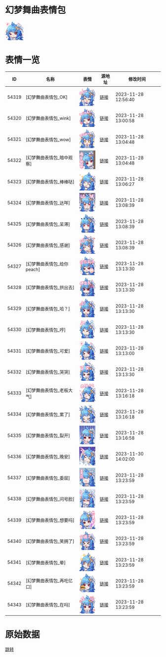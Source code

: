 # 幻梦舞曲表情包

<img src="./cover.png" height="60" alt="cover" />

# 表情一览

|ID|名称|表情|源地址|修改时间|
|----|----|----|----|----|
|54319|[幻梦舞曲表情包_OK]|<img src="./pic/054319_%5B幻梦舞曲表情包_OK%5D.png" height="60" alt="OK"/>|[链接](https://i0.hdslb.com/bfs/emote/4177fd567831590a85098cf6ea144c5e3ffb1ac8.png)|2023-11-28 12:56:40|
|54320|[幻梦舞曲表情包_wink]|<img src="./pic/054320_%5B幻梦舞曲表情包_wink%5D.png" height="60" alt="wink"/>|[链接](https://i0.hdslb.com/bfs/emote/970ec21aa982256c14e2c44bf81929469b49c2ee.png)|2023-11-28 13:00:58|
|54321|[幻梦舞曲表情包_wow]|<img src="./pic/054321_%5B幻梦舞曲表情包_wow%5D.png" height="60" alt="wow"/>|[链接](https://i0.hdslb.com/bfs/emote/5300d788d79ef6972301411588641de9c99274db.png)|2023-11-28 13:04:48|
|54322|[幻梦舞曲表情包_暗中观察]|<img src="./pic/054322_%5B幻梦舞曲表情包_暗中观察%5D.png" height="60" alt="暗中观察"/>|[链接](https://i0.hdslb.com/bfs/emote/704981abc40bb19d8eb6480ac2c07f632f6e0543.png)|2023-11-28 13:04:48|
|54323|[幻梦舞曲表情包_棒棒哒]|<img src="./pic/054323_%5B幻梦舞曲表情包_棒棒哒%5D.png" height="60" alt="棒棒哒"/>|[链接](https://i0.hdslb.com/bfs/emote/7ce19fb19746eb071d9ffd956d45fdeecd80d0b4.png)|2023-11-28 13:06:27|
|54324|[幻梦舞曲表情包_达咩]|<img src="./pic/054324_%5B幻梦舞曲表情包_达咩%5D.png" height="60" alt="达咩"/>|[链接](https://i0.hdslb.com/bfs/emote/1730e2149ecf49abf04f8ebd9686146a0662bd58.png)|2023-11-28 13:08:39|
|54325|[幻梦舞曲表情包_呆滞]|<img src="./pic/054325_%5B幻梦舞曲表情包_呆滞%5D.png" height="60" alt="呆滞"/>|[链接](https://i0.hdslb.com/bfs/emote/8564ff7bb9dbe36e957e9c5bf6dee290e57f5b52.png)|2023-11-28 13:08:39|
|54326|[幻梦舞曲表情包_感谢]|<img src="./pic/054326_%5B幻梦舞曲表情包_感谢%5D.png" height="60" alt="感谢"/>|[链接](https://i0.hdslb.com/bfs/emote/4215e00abee5765012f3c3b1bcb55f4666fb6bb3.png)|2023-11-28 13:08:39|
|54327|[幻梦舞曲表情包_给你peach]|<img src="./pic/054327_%5B幻梦舞曲表情包_给你peach%5D.png" height="60" alt="给你peach"/>|[链接](https://i0.hdslb.com/bfs/emote/e52495f867c663b708dbc4720e7536b563556398.png)|2023-11-28 13:13:30|
|54328|[幻梦舞曲表情包_拱出去]|<img src="./pic/054328_%5B幻梦舞曲表情包_拱出去%5D.png" height="60" alt="拱出去"/>|[链接](https://i0.hdslb.com/bfs/emote/458b20c1e6d01b1f7b656ca0c1919c5d0b0e4102.png)|2023-11-28 13:13:30|
|54329|[幻梦舞曲表情包_哈？]|<img src="./pic/054329_%5B幻梦舞曲表情包_哈？%5D.png" height="60" alt="哈？"/>|[链接](https://i0.hdslb.com/bfs/emote/a2396d4c29b853aa10e0287fb9b8d284b5553109.png)|2023-11-28 13:13:30|
|54330|[幻梦舞曲表情包_哼]|<img src="./pic/054330_%5B幻梦舞曲表情包_哼%5D.png" height="60" alt="哼"/>|[链接](https://i0.hdslb.com/bfs/emote/832a2dcef143342c53a8a59cfd43958d47246044.png)|2023-11-28 13:13:30|
|54331|[幻梦舞曲表情包_可爱]|<img src="./pic/054331_%5B幻梦舞曲表情包_可爱%5D.png" height="60" alt="可爱"/>|[链接](https://i0.hdslb.com/bfs/emote/81ddaf250f862b226bd4189739bbeeb1900e9646.png)|2023-11-28 13:13:00|
|54332|[幻梦舞曲表情包_哭哭]|<img src="./pic/054332_%5B幻梦舞曲表情包_哭哭%5D.png" height="60" alt="哭哭"/>|[链接](https://i0.hdslb.com/bfs/emote/156e549d90fde301fff2e2296f9b032ea2402b32.png)|2023-11-28 13:13:30|
|54333|[幻梦舞曲表情包_老板大气]|<img src="./pic/054333_%5B幻梦舞曲表情包_老板大气%5D.png" height="60" alt="老板大气"/>|[链接](https://i0.hdslb.com/bfs/emote/22d0275d52d799ed27905300086a62f8b2e9b406.png)|2023-11-28 13:16:18|
|54334|[幻梦舞曲表情包_累了]|<img src="./pic/054334_%5B幻梦舞曲表情包_累了%5D.png" height="60" alt="累了"/>|[链接](https://i0.hdslb.com/bfs/emote/8a050b1fa6d5926782c706a40d5bc017e67aa565.png)|2023-11-28 13:16:18|
|54335|[幻梦舞曲表情包_裂开]|<img src="./pic/054335_%5B幻梦舞曲表情包_裂开%5D.png" height="60" alt="裂开"/>|[链接](https://i0.hdslb.com/bfs/emote/2c47fb065fd6097718c1a3c40f6b820e8e324766.png)|2023-11-28 13:16:58|
|54336|[幻梦舞曲表情包_晚安]|<img src="./pic/054336_%5B幻梦舞曲表情包_晚安%5D.png" height="60" alt="晚安"/>|[链接](https://i0.hdslb.com/bfs/emote/2c0995fdf81926db228942a18b217bc2afd767c9.png)|2023-11-30 14:02:00|
|54337|[幻梦舞曲表情包_委屈]|<img src="./pic/054337_%5B幻梦舞曲表情包_委屈%5D.png" height="60" alt="委屈"/>|[链接](https://i0.hdslb.com/bfs/emote/9c5cdb31d08ce681c23ee70ed4e137e7efa272a6.png)|2023-11-28 13:23:59|
|54338|[幻梦舞曲表情包_问号脸]|<img src="./pic/054338_%5B幻梦舞曲表情包_问号脸%5D.png" height="60" alt="问号脸"/>|[链接](https://i0.hdslb.com/bfs/emote/467c63524411f2a1ce951286609cc2e331768b53.png)|2023-11-28 13:23:59|
|54339|[幻梦舞曲表情包_想要吗]|<img src="./pic/054339_%5B幻梦舞曲表情包_想要吗%5D.png" height="60" alt="想要吗"/>|[链接](https://i0.hdslb.com/bfs/emote/8619631d1fc85dd766f4b63ffa06f46553738764.png)|2023-11-28 13:23:59|
|54340|[幻梦舞曲表情包_笑拥了]|<img src="./pic/054340_%5B幻梦舞曲表情包_笑拥了%5D.png" height="60" alt="笑拥了"/>|[链接](https://i0.hdslb.com/bfs/emote/705414b64bf5aaf64e1a4d9c3fc6735d68d243ee.png)|2023-11-28 13:23:59|
|54341|[幻梦舞曲表情包_晕]|<img src="./pic/054341_%5B幻梦舞曲表情包_晕%5D.png" height="60" alt="晕"/>|[链接](https://i0.hdslb.com/bfs/emote/cff22e4133eb42ad4e27e7161df9f8d3a75c56ce.png)|2023-11-28 13:23:59|
|54342|[幻梦舞曲表情包_再吃亿口]|<img src="./pic/054342_%5B幻梦舞曲表情包_再吃亿口%5D.png" height="60" alt="再吃亿口"/>|[链接](https://i0.hdslb.com/bfs/emote/df9216937ca9b66953d44348b7a3a30b33c7f825.png)|2023-11-28 13:23:59|
|54343|[幻梦舞曲表情包_在吗]|<img src="./pic/054343_%5B幻梦舞曲表情包_在吗%5D.png" height="60" alt="在吗"/>|[链接](https://i0.hdslb.com/bfs/emote/361ce8ca864b0c9abd08852ac3443c278b72f4c3.png)|2023-11-28 13:23:59|

# 原始数据

[跳转](./raw.json)

